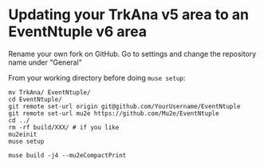 # Updating your TrkAna v5 area to an EventNtuple v6 area

Rename your own fork on GitHub. Go to settings and change the repository name under "General"

From your working directory before doing ```muse setup```:

```
mv TrkAna/ EventNtuple/
cd EventNtuple/
git remote set-url origin git@github.com/YourUsername/EventNtuple
git remote set-url mu2e https://github.com/Mu2e/EventNtuple
cd ../
rm -rf build/XXX/ # if you like
mu2einit
muse setup

muse build -j4 --mu2eCompactPrint
```

